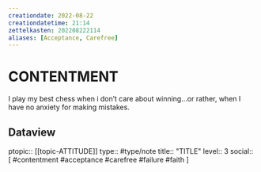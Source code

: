 ```yaml
---
creationdate: 2022-08-22
creationdatetime: 21:14
zettelkasten: 202208222114
aliases: [Acceptance, Carefree]
---
```

# CONTENTMENT
I play my best chess when i don’t care about winning…or rather, when I have no anxiety for making mistakes.

## Dataview
ptopic:: [[topic-ATTITUDE]]
type:: #type/note
title:: "TITLE"
level:: 3
social:: [ #contentment #acceptance #carefree #failure #faith ]
